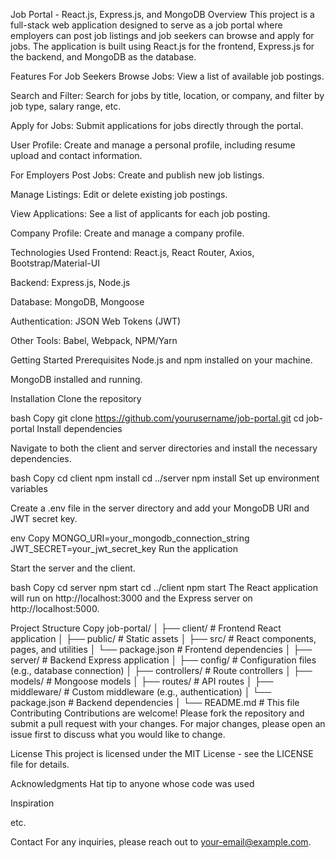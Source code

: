 Job Portal - React.js, Express.js, and MongoDB
Overview
This project is a full-stack web application designed to serve as a job portal where employers can post job listings and job seekers can browse and apply for jobs. The application is built using React.js for the frontend, Express.js for the backend, and MongoDB as the database.

Features
For Job Seekers
Browse Jobs: View a list of available job postings.

Search and Filter: Search for jobs by title, location, or company, and filter by job type, salary range, etc.

Apply for Jobs: Submit applications for jobs directly through the portal.

User Profile: Create and manage a personal profile, including resume upload and contact information.

For Employers
Post Jobs: Create and publish new job listings.

Manage Listings: Edit or delete existing job postings.

View Applications: See a list of applicants for each job posting.

Company Profile: Create and manage a company profile.

Technologies Used
Frontend: React.js, React Router, Axios, Bootstrap/Material-UI

Backend: Express.js, Node.js

Database: MongoDB, Mongoose

Authentication: JSON Web Tokens (JWT)

Other Tools: Babel, Webpack, NPM/Yarn

Getting Started
Prerequisites
Node.js and npm installed on your machine.

MongoDB installed and running.

Installation
Clone the repository

bash
Copy
git clone https://github.com/yourusername/job-portal.git
cd job-portal
Install dependencies

Navigate to both the client and server directories and install the necessary dependencies.

bash
Copy
cd client
npm install
cd ../server
npm install
Set up environment variables

Create a .env file in the server directory and add your MongoDB URI and JWT secret key.

env
Copy
MONGO_URI=your_mongodb_connection_string
JWT_SECRET=your_jwt_secret_key
Run the application

Start the server and the client.

bash
Copy
cd server
npm start
cd ../client
npm start
The React application will run on http://localhost:3000 and the Express server on http://localhost:5000.

Project Structure
Copy
job-portal/
│
├── client/                  # Frontend React application
│   ├── public/              # Static assets
│   ├── src/                 # React components, pages, and utilities
│   └── package.json         # Frontend dependencies
│
├── server/                  # Backend Express application
│   ├── config/              # Configuration files (e.g., database connection)
│   ├── controllers/         # Route controllers
│   ├── models/              # Mongoose models
│   ├── routes/              # API routes
│   ├── middleware/          # Custom middleware (e.g., authentication)
│   └── package.json         # Backend dependencies
│
└── README.md                # This file
Contributing
Contributions are welcome! Please fork the repository and submit a pull request with your changes. For major changes, please open an issue first to discuss what you would like to change.

License
This project is licensed under the MIT License - see the LICENSE file for details.

Acknowledgments
Hat tip to anyone whose code was used

Inspiration

etc.

Contact
For any inquiries, please reach out to your-email@example.com.
